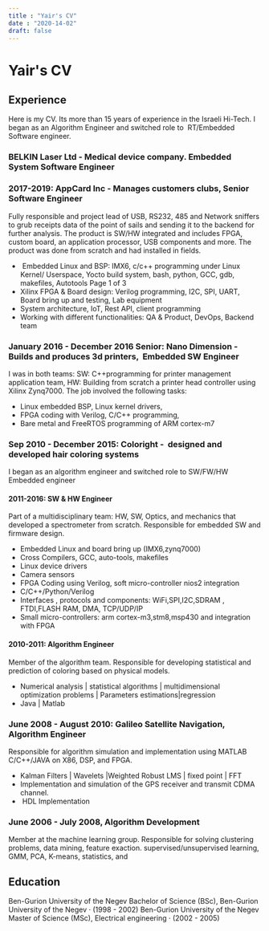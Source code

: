 ```yaml
---
title : "Yair's CV"
date : "2020-14-02"
draft: false
---
```

# Yair's CV

## Experience
Here is my CV. Its more than 15 years of experience in the Israeli Hi-Tech. I began as an Algorithm Engineer and switched role to  RT/Embedded Software engineer.

### BELKIN Laser Ltd - Medical device company. Embedded System Software Engineer

### 2017-2019: AppCard Inc - Manages customers clubs, Senior Software Engineer

Fully responsible and project lead of USB, RS232, 485 and Network sniffers to
grub receipts data of the point of sails and sending it to the backend for further
analysis. The product is SW/HW integrated and includes FPGA, custom board,
an application processor, USB components and more. The product was done
from scratch and had installed in fields.

*  Embedded Linux and BSP: IMX6, c/c++ programming under Linux Kernel/
Userspace, Yocto build system, bash, python, GCC, gdb, makefiles, Autotools
Page 1 of 3
* Xilinx FPGA & Board design: Verilog programming, I2C, SPI, UART, Board
bring up and testing, Lab equipment
* System architecture, IoT, Rest API, client programming
* Working with different functionalities: QA & Product, DevOps, Backend team

### January 2016 - December 2016 Senior: Nano Dimension - Builds and produces 3d printers,  Embedded SW Engineer 

I was in both teams: SW: C++programming for printer management
application team, HW: Building from scratch a printer head controller using
Xilinx Zynq7000. The job involved the following tasks:
* Linux embedded BSP, Linux kernel drivers,
* FPGA coding with Verilog, C/C++ programming,
* Bare metal and FreeRTOS programming of ARM cortex-m7

### Sep 2010 - December 2015: Coloright -  designed and developed hair coloring systems
I began as an algorithm engineer and switched role to SW/FW/HW Embedded engineer

#### 2011-2016: SW & HW Engineer
Part of a multidisciplinary team: HW, SW, Optics, and mechanics that
developed a spectrometer from scratch. Responsible for embedded SW and
firmware design.

* Embedded Linux and board bring up (IMX6,zynq7000)
* Cross Compilers, GCC, auto-tools, makefiles
* Linux device drivers
* Camera sensors
* FPGA Coding using Verilog, soft micro-controller nios2 integration
* C/C++/Python/Verilog
* Interfaces , protocols and components: WiFi,SPI,I2C,SDRAM , FTDI,FLASH
RAM, DMA, TCP/UDP/IP
* Small micro-controllers: arm cortex-m3,stm8,msp430 and integration with
FPGA

#### 2010-2011: Algorithm Engineer
Member of the algorithm team. Responsible for developing statistical and
prediction of coloring based on physical models.

* Numerical analysis | statistical algorithms | multidimensional optimization problems | Parameters estimations|regression
* Java | Matlab

### June 2008 - August 2010: Galileo Satellite Navigation, Algorithm Engineer
Responsible for algorithm simulation and implementation using MATLAB C/C++/JAVA on X86, DSP, and FPGA.
* Kalman Filters | Wavelets |Weighted Robust LMS | fixed point | FFT
* Implementation and simulation of the GPS receiver and transmit CDMA channel.
*  HDL Implementation

### June 2006 - July 2008, Algorithm Development
Member at the machine learning group. Responsible for solving clustering problems, data mining, feature exaction. supervised/unsupervised learning, GMM, PCA, K-means, statistics, and


## Education
Ben-Gurion University of the Negev
Bachelor of Science (BSc), Ben-Gurion University of the Negev · (1998 - 2002)
Ben-Gurion University of the Negev
Master of Science (MSc), Electrical engineering · (2002 - 2005)


